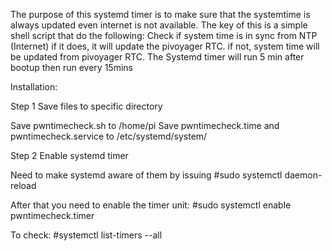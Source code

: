 The purpose of this systemd timer is to make sure that the systemtime is always updated even internet is not available.
The key of this is a simple shell script that do the following:
Check if system time is in sync from NTP (Internet)
if it does, it will update the pivoyager RTC.
if not, system time will be updated from pivoyager RTC.
The Systemd timer will run 5 min after bootup then run every 15mins 

Installation:

Step 1 Save files to specific directory

Save pwntimecheck.sh to /home/pi
Save pwntimecheck.time and pwntimecheck.service to /etc/systemd/system/

Step 2 Enable systemd timer
 
 Need to make systemd aware of them by issuing
  #sudo systemctl daemon-reload
  
 After that you need to enable the timer unit:
  #sudo systemctl enable pwntimecheck.timer

To check:
  #systemctl list-timers --all 
